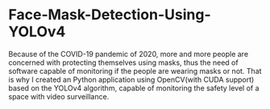 # Face-Mask-Detection-Using-YOLOv4
Because of the COVID-19 pandemic of 2020, more and more people are concerned with protecting themselves using masks, thus the need of software capable of monitoring if the people are wearing masks or not. That is why I created an Python application using OpenCV(with CUDA support) based on the YOLOv4 algorithm, capable of monitoring the safety level of a space with video surveillance.
